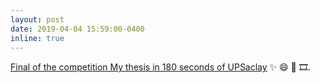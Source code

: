 ```yaml
---
layout: post 
date: 2019-04-04 15:59:00-0400
inline: true
---
```


[Final of the competition My thesis in 180 seconds of UPSaclay](https://www.youtube.com/watch?v=azrCrkNPfUQ) :sparkles: :smile: :movie_camera: :film_strip:.


